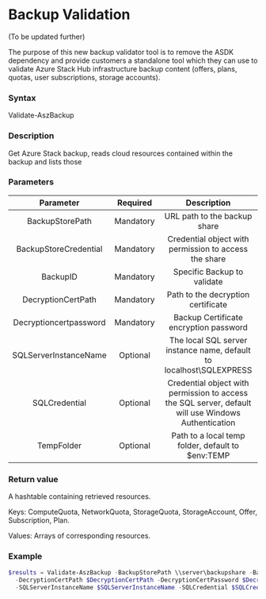 # Backup Validation
(To be updated further)

The purpose of this new backup validator tool is to remove the ASDK dependency and provide customers a standalone tool which they can use to validate Azure Stack Hub infrastructure backup content (offers, plans, quotas, user subscriptions, storage accounts).

### Syntax
Validate-AszBackup

### Description
Get Azure Stack backup, reads cloud resources contained within the backup and lists those

### Parameters
| Parameter | Required | Description |
| :----: | :----: | :----: |
| BackupStorePath | Mandatory | URL path to the backup share |
| BackupStoreCredential | Mandatory | Credential object with permission to access the share |
| BackupID | Mandatory | Specific Backup to validate |
| DecryptionCertPath | Mandatory | Path to the decryption certificate |
| Decryptioncertpassword | Mandatory | Backup Certificate encryption password |
| SQLServerInstanceName | Optional | The local SQL server instance name, default to localhost\SQLEXPRESS |
| SQLCredential | Optional | Credential object with permission to access the SQL server, default will use Windows Authentication |
| TempFolder | Optional | Path to a local temp folder, default to $env:TEMP |

### Return value
A hashtable containing retrieved resources.

Keys: ComputeQuota, NetworkQuota, StorageQuota, StorageAccount, Offer, Subscription, Plan.

Values: Arrays of corresponding resources.

### Example
```powershell
$results = Validate-AszBackup -BackupStorePath \\server\backupshare -BackupStoreCredential $ShareCredential -BackupID $BackupID `
  -DecryptionCertPath $DecryptionCertPath -DecryptionCertPassword $DecryptionCertPasswdSecureString `
  -SQLServerInstanceName $SQLServerInstanceName -SQLCredential $SQLCredential -TempFolder "D:\validtool\testfolder"
```
